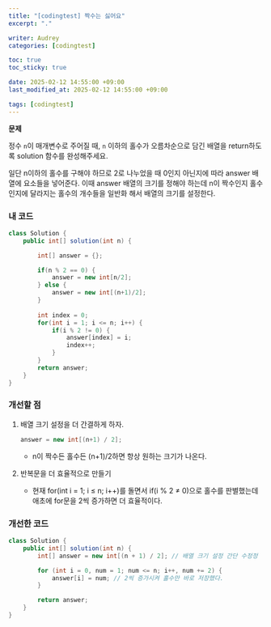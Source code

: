 ```yaml
---
title: "[codingtest] 짝수는 싫어요"
excerpt: "."

writer: Audrey
categories: [codingtest]

toc: true
toc_sticky: true

date: 2025-02-12 14:55:00 +09:00
last_modified_at: 2025-02-12 14:55:00 +09:00

tags: [codingtest]
---
```



**문제**

정수 `n`이 매개변수로 주어질 때, `n` 이하의 홀수가 오름차순으로 담긴 배열을 return하도록 solution 함수를 완성해주세요.

일단 n이하의 홀수를 구해야 하므로 2로 나누었을 때 0인지 아닌지에 따라 answer 배열에 요소들을 넣어준다. 이때 answer 배열의 크기를 정해야 하는데 n이 짝수인지 홀수인지에 달라지는 홀수의 개수들을 일반화 해서 배열의 크기를 설정한다.

### 내 코드

```java
class Solution {
    public int[] solution(int n) {

        int[] answer = {};

        if(n % 2 == 0) {
            answer = new int[n/2];
        } else {
            answer = new int[(n+1)/2];
        }
        
        int index = 0;
        for(int i = 1; i <= n; i++) {
            if(i % 2 != 0) {
                answer[index] = i;
                index++;
            }
        }
        return answer;
    }
}
```

### 개선할 점

1. 배열 크기 설정을 더 간결하게 하자.
    
    ```java
    answer = new int[(n+1) / 2];
    ```
    
    - n이 짝수든 홀수든 (n+1)/2하면 항상 원하는 크기가 나온다.

1. 반복문을 더 효율적으로 만들기
    - 현재 for(int i = 1; i ≤ n; i++)를 돌면서 if(i % 2 ≠ 0)으로 홀수를 판별했는데 애초에 for문을 2씩 증가하면 더 효율적이다.

### 개선한 코드

```java
class Solution {
    public int[] solution(int n) {
        int[] answer = new int[(n + 1) / 2]; // 배열 크기 설정 간단 수정정

        for (int i = 0, num = 1; num <= n; i++, num += 2) {
            answer[i] = num; // 2씩 증가시켜 홀수만 바로 저장했다.
        }

        return answer;
    }
}
```